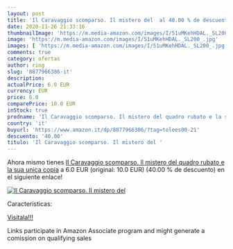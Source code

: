 ```yaml
---
layout: post
title: 'Il Caravaggio scomparso. Il mistero del  al 40.00 % de descuento'
date: 2020-11-26 21:33:16
thumbnailImage: 'https://m.media-amazon.com/images/I/51uMKehHDAL._SL200_.jpg'
image: 'https://m.media-amazon.com/images/I/51uMKehHDAL._SL200_.jpg'
images: [ 'https://m.media-amazon.com/images/I/51uMKehHDAL._SL200_.jpg' ]
comments: true
category: ofertas
author: ring
slug: '8877966386-it'
description:
actualPrice: 6.0 EUR
currency: EUR
price: 6.0
comparePrice: 10.0 EUR
inStock: true
prodname: 'Il Caravaggio scomparso. Il mistero del quadro rubato e la sua unica copia'
country: 'it'
buyurl: 'https://www.amazon.it/dp/8877966386/?tag=tolees00-21'
descuento: '40.00'
titulo: 'Il Caravaggio scomparso. Il mistero del '
---
```


Ahora mismo tienes [Il Caravaggio scomparso. Il mistero del quadro rubato e la sua unica copia](https://www.amazon.it/dp/8877966386/?tag=tolees00-21) a 6.0 EUR (original: 10.0 EUR) (40.00 %  de descuento) en el siguiente enlace!

[![Il Caravaggio scomparso. Il mistero del ](https://m.media-amazon.com/images/I/51uMKehHDAL._SL200_.jpg)](https://www.amazon.it/dp/8877966386/?tag=tolees00-21)

Características:


[Visítala!!!](https://www.amazon.it/dp/8877966386/?tag=tolees00-21)

Links participate in Amazon Associate program and might generate a comission on qualifying sales

